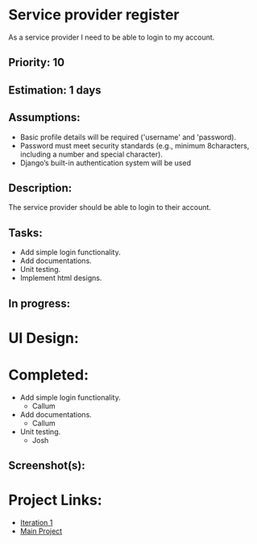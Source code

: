 # Service provider register
As a service provider I need to be able to login to my account.

## Priority: 10

## Estimation: 1 days

## Assumptions:
- Basic profile details will be required ('username' and 'password).
- Password must meet security standards (e.g., minimum 8characters, including a number and special character).
- Django’s built-in authentication system will be used 

## Description:
The service provider should be able to login to their account.

## Tasks:
- Add simple login functionality.
- Add documentations.
- Unit testing.
- Implement html designs.

## In progress:


# UI Design:

# Completed:
- Add simple login functionality.
    - Callum
- Add documentations.
    - Callum
- Unit testing.
    - Josh

## Screenshot(s):

# Project Links:
- [Iteration 1](../iteration_1.md)
- [Main Project](../../README.md)
